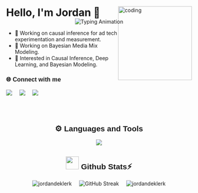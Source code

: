 # Hello, I'm Jordan 👋
<div align="center" style="margin-top: -20px">  <!-- Reduced margin -->
  <img src="https://readme-typing-svg.demolab.com?font=Calibiri+Code&weight=900&size=35&pause=1000&color=FFD700&center=true&vCenter=true&width=500&height=70&lines=Data+Scientist;Open+Source+Contributor;AI/ML+Practitioner;" alt="Typing Animation">
</div>
<img align="right" alt="coding" width="200" height="200" style="margin-top: -50px" src="https://user-images.githubusercontent.com/74038190/212257472-08e52665-c503-4bd9-aa20-f5a4dae769b5.gif">

- 🔭 Working on causal inference for ad tech experimentation and measurement.
- 🔭 Working on Bayesian Media Mix Modeling.
- 🚀 Interested in Causal Inference, Deep Learning, and Bayesian Modeling.
  
<h3 align="left" style="font-family: 'Poppins', sans-serif;" >🌐 Connect with me</h3>
<p align="left">
<a href="https://www.linkedin.com/in/jordandeklerk/" target="blank"><img align="center" src="https://img.shields.io/badge/LinkedIn-FFB800?style=for-the-badge&logo=linkedin&logoColor=white" /></a> &nbsp;&nbsp;&nbsp;  
<a href="mailto:jordan.deklerk@gmail.com" target="blank"><img align="center" src="https://img.shields.io/badge/Gmail-FF4500?style=for-the-badge&logo=gmail&logoColor=white" /></a> &nbsp;&nbsp;&nbsp;   
<a href="https://drive.google.com/file/d/1R7JUDjQbMZQ9ykwFF6QANORwPxpwBQug/view?usp=share_link" target="blank"><img align="center" src="https://img.shields.io/badge/Resume-FFD700?style=for-the-badge&logo=file&logoColor=white" /></a> &nbsp;&nbsp;&nbsp;
</p>
<br><br>
<h2 align="center" style="font-family: 'Poppins', sans-serif;">⚙️ Languages and Tools</h2>
<p align="center">
  <a href="https://skillicons.dev">
    <img src="https://skillicons.dev/icons?i=python,pytorch,sklearn,tensorflow,docker,html,css,js,react,typescript,nodejs,mysql,git,github,gcp&theme=dark" />
  </a>
</p>
<div align="center">
<h2 align="center" style="font-family: 'Poppins', sans-serif;"> <img src="https://media.giphy.com/media/iY8CRBdQXODJSCERIr/giphy.gif" width="35"><b> Github Stats⚡ </b>
</h2>
<div style="display: flex; justify-content: center; gap: 20px;">
<!--   <img src="https://github-readme-stats.vercel.app/api/top-langs?username=jordandeklerk&show_icons=true&locale=en&layout=compact&theme=vision-friendly-dark&hide=jupyter%20notebook" alt="jordandeklerk" /> -->
  <img src="https://github-readme-stats.vercel.app/api?username=jordandeklerk&show_icons=true&locale=en&theme=vision-friendly-dark" alt="jordandeklerk" />
  <img src="https://streak-stats.demolab.com?user=jordandeklerk&theme=vision-friendly-dark&mode=weekly" alt="GitHub Streak" />
  <img src="https://github-readme-stats.vercel.app/api/top-langs?username=jordandeklerk&show_icons=true&locale=en&layout=compact&theme=vision-friendly-dark&hide=jupyter%20notebook" alt="jordandeklerk" />
